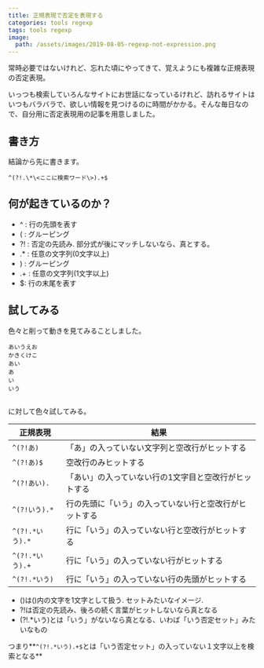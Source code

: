 ```yaml
---
title: 正規表現で否定を表現する
categories: tools regexp
tags: tools regexp
image:
  path: /assets/images/2019-08-05-regexp-not-expression.png
---
```

常時必要ではないけれど、忘れた頃にやってきて、覚えようにも複雑な正規表現の否定表現。

いっつも検索していろんなサイトにお世話になっているけれど、訪れるサイトはいつもバラバラで、欲しい情報を見つけるのに時間がかかる。そんな毎日なので、自分用に否定表現用の記事を用意しました。

## 書き方
結論から先に書きます。

```
^(?!.\*\<ここに検索ワード\>).+$
```

## 何が起きているのか？

- ^ : 行の先頭を表す
- ( : グルーピング
- ?! : 否定の先読み. 部分式が後にマッチしないなら、真とする。
- .\* : 任意の文字列(0文字以上)
- ) : グルーピング
- .+ : 任意の文字列(1文字以上)
- $: 行の末尾を表す

## 試してみる

色々と削って動きを見てみることしました。

```
あいうえお
かきくけこ
あい
あ
い
いう


```

に対して色々試してみる。

| 正規表現 | 結果 |
| --- | --- |
| `^(?!あ)` | 「あ」の入っていない文字列と空改行がヒットする |
| `^(?!あ)$` | 空改行のみヒットする |
| `^(?!あい).` | 「あい」の入っていない行の1文字目と空改行がヒットする |
| `^(?!いう).*` | 行の先頭に「いう」の入っていない行と空改行がヒットする |
| `^(?!.*いう).*` | 行に「いう」の入っていない行と空改行がヒットする |
| `^(?!.*いう).+` | 行に「いう」の入っていない行がヒットする |
| `^(?!.*いう)` | 行に「いう」の入っていない行の先頭がヒットする |

- ()は()内の文字を1文字として扱う. セットみたいなイメージ.
- ?!は否定の先読み、後ろの続く言葉がヒットしないなら真となる
- (?!.\*いう)とは「いう」がないなら真となる、いわば「いう否定セット」みたいなもの

つまり**`^(?!.*いう).+$`とは「いう否定セット」の入っていない１文字以上を検索となる**
